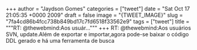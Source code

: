 
+++
author = "Jaydson Gomes"
categories = ["tweet"]
date = "Sat Oct 17 21:05:35 +0000 2009"
draft = false
image = "{TWEET_IMAGE}"
slug = "7fa4cd86b4fcc738b849bd17c7fd6518f33562e9"
tags = ["tweet"]
title = """RT: @thewebmind:Aos usuár..."""
+++
RT: @thewebmind:Aos usuários SVN, update.Além de exportar e importar,agora pode-se baixar o código DDL gerado e há uma ferramenta de busca
